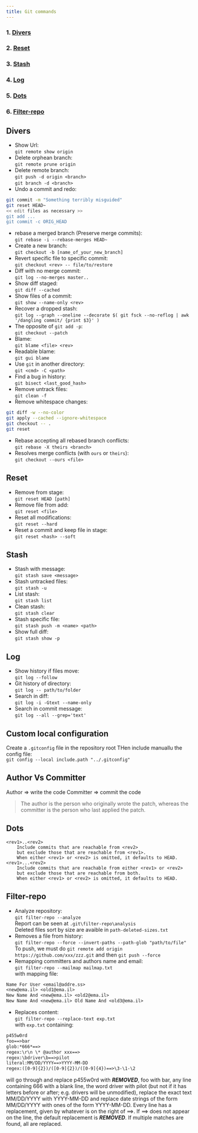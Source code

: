 ```yaml
---
title: Git commands
---
```


### 1. [Divers](#divers)

### 2. [Reset](#reset)

### 3. [Stash](#stash)

### 4. [Log](#log)

### 5. [Dots](#dots)

### 6. [Filter-repo](#filter-repo)

## Divers

-   Show Url:  
    `git remote show origin`
-   Delete orphean branch:  
    `git remote prune origin`
-   Delete remote branch:  
    `git push -d origin <branch>`  
    `git branch -d <branch>`
-   Undo a commit and redo:

```bash
git commit -m "Something terribly misguided"
git reset HEAD~
<< edit files as necessary >>
git add ...
git commit -c ORIG_HEAD
```

-   rebase a merged branch (Preserve merge commits):  
    `git rebase -i --rebase-merges HEAD~`
-   Create a new branch:  
    `git checkout -b [name_of_your_new_branch]`
-   Revert specific file to specific commit:  
    `git checkout <rev> -- file/to/restore`
-   Diff with no merge commit:  
    `git log --no-merges master..`
-   Show diff staged:  
    `git diff --cached`
-   Show files of a commit:  
    `git show --name-only <rev>`
-   Recover a dropped stash:  
    `git log --graph --oneline --decorate $( git fsck --no-reflog | awk '/dangling commit/ {print $3}' )`
-   The opposite of `git add -p`:  
    `git checkout --patch`
-   Blame:  
    `git blame <file> <rev>`
-   Readable blame:  
    `git gui blame`
-   Use `git` in another directory:  
    `git <cmd> -C <path>`
-   Find a bug in history:  
    `git bisect <last_good_hash>`
-   Remove untrack files:  
    `git clean -f`
-   Remove whitespace changes:

```bash
git diff -w --no-color
git apply --cached --ignore-whitespace
git checkout -- .
git reset
```

-   Rebase accepting all rebased branch conflicts:  
    `git rebase -X theirs <branch>`
-   Resolves merge conflicts (with `ours` or `theirs`):  
    `git checkout --ours <file>`

## Reset

-   Remove from stage:  
    `git reset HEAD [path]`
-   Remove file from add:  
    `git reset <file>`
-   Reset all modifications:  
    `git reset --hard`
-   Reset a commit and keep file in stage:  
    `git reset <hash> --soft`

## Stash

-   Stash with message:  
    `git stash save <message>`
-   Stash untracked files:  
    `git stash -u`
-   List stash:  
    `git stash list`
-   Clean stash:  
    `git stash clear`
-   Stash specific file:  
    `git stash push -m <name> <path>`
-   Show full diff:  
    `git stash show -p`

## Log

-   Show history if files move:  
    `git log --follow`
-   Git history of directory:  
    `git log -- path/to/folder`
-   Search in diff:  
    `git log -i -Gtext --name-only`
-   Search in commit message:  
    `git log --all --grep='text'`

## Custom local configuration

Create a `.gitconfig` file in the repository root
THen include manuallu the config file:  
`git config --local include.path "../.gitconfig"`

## Author Vs Committer

Author => write the code
Committer => commit the code

> The author is the person who originally wrote the patch, whereas the committer is the person who last applied the patch.

## Dots

```
<rev1>..<rev2>
	Include commits that are reachable from <rev2>
	but exclude those that are reachable from <rev1>.
	When either <rev1> or <rev2> is omitted, it defaults to HEAD.
<rev1>...<rev2>
	Include commits that are reachable from either <rev1> or <rev2>
	but exclude those that are reachable from both.
	When either <rev1> or <rev2> is omitted, it defaults to HEAD.
```

## Filter-repo

-   Analyze repository:  
    `git filter-repo --analyze`  
    Report can be seen at `.git\filter-repo\analysis`  
    Deleted files sort by size are avaible in `path-deleted-sizes.txt`
-   Removes a file from history:  
    `git filter-repo --force --invert-paths --path-glob "path/to/file"`  
    To push, we must do `git remote add origin https://github.com/xxx/zzz.git` and then `git push --force`
-   Remapping committers and authors name and email:  
    `git filter-repo --mailmap mailmap.txt`  
    with mapping file:

```txt
Name For User <email@addre.ss>
<new@ema.il> <old1@ema.il>
New Name And <new@ema.il> <old2@ema.il>
New Name And <new@ema.il> Old Name And <old3@ema.il>
```

-   Replaces content:  
    `git filter-repo --replace-text exp.txt`  
    with `exp.txt` containing:

```txt
p455w0rd
foo==>bar
glob:*666*==>
regex:\r\n \* @author xxx==>
regex:\bdriver\b==>pilot
literal:MM/DD/YYYY==>YYYY-MM-DD
regex:([0-9]{2})/([0-9]{2})/([0-9]{4})==>\3-\1-\2
```

will go through and replace p455w0rd with **_REMOVED_**, foo with bar, any line containing 666 with a blank line, the word driver with pilot (but not if it has letters before or after; e.g. drivers will be unmodified), replace the exact text MM/DD/YYYY with YYYY-MM-DD and replace date strings of the form MM/DD/YYYY with ones of the form YYYY-MM-DD. Every line has a replacement, given by whatever is on the right of ==>. If ==> does not appear on the line, the default replacement is **_REMOVED_**. If multiple matches are found, all are replaced.

